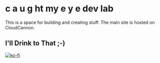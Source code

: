 # c a u g ht my e y e dev lab

This is a space for building and creating stuff. The main site is hosted on CloudCannon.

## I'll Drink to That ;-)

[![ko-fi](https://www.ko-fi.com/img/githubbutton_sm.svg)](https://ko-fi.com/D1D7YARD)
